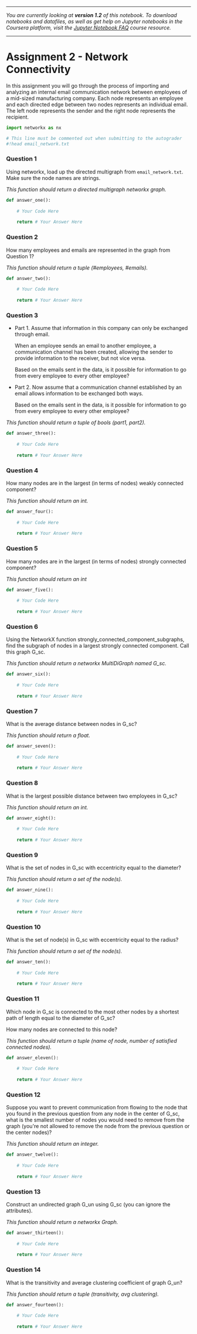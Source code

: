 
---

_You are currently looking at **version 1.2** of this notebook. To download notebooks and datafiles, as well as get help on Jupyter notebooks in the Coursera platform, visit the [Jupyter Notebook FAQ](https://www.coursera.org/learn/python-social-network-analysis/resources/yPcBs) course resource._

---

# Assignment 2 - Network Connectivity

In this assignment you will go through the process of importing and analyzing an internal email communication network between employees of a mid-sized manufacturing company. 
Each node represents an employee and each directed edge between two nodes represents an individual email. The left node represents the sender and the right node represents the recipient.


```python
import networkx as nx

# This line must be commented out when submitting to the autograder
#!head email_network.txt
```

### Question 1

Using networkx, load up the directed multigraph from `email_network.txt`. Make sure the node names are strings.

*This function should return a directed multigraph networkx graph.*


```python
def answer_one():
    
    # Your Code Here
    
    return # Your Answer Here
```

### Question 2

How many employees and emails are represented in the graph from Question 1?

*This function should return a tuple (#employees, #emails).*


```python
def answer_two():
        
    # Your Code Here
    
    return # Your Answer Here
```

### Question 3

* Part 1. Assume that information in this company can only be exchanged through email.

    When an employee sends an email to another employee, a communication channel has been created, allowing the sender to provide information to the receiver, but not vice versa. 

    Based on the emails sent in the data, is it possible for information to go from every employee to every other employee?


* Part 2. Now assume that a communication channel established by an email allows information to be exchanged both ways. 

    Based on the emails sent in the data, is it possible for information to go from every employee to every other employee?


*This function should return a tuple of bools (part1, part2).*


```python
def answer_three():
        
    # Your Code Here
    
    return # Your Answer Here
```

### Question 4

How many nodes are in the largest (in terms of nodes) weakly connected component?

*This function should return an int.*


```python
def answer_four():
        
    # Your Code Here
    
    return # Your Answer Here
```

### Question 5

How many nodes are in the largest (in terms of nodes) strongly connected component?

*This function should return an int*


```python
def answer_five():
        
    # Your Code Here
    
    return # Your Answer Here
```

### Question 6

Using the NetworkX function strongly_connected_component_subgraphs, find the subgraph of nodes in a largest strongly connected component. 
Call this graph G_sc.

*This function should return a networkx MultiDiGraph named G_sc.*


```python
def answer_six():
        
    # Your Code Here
    
    return # Your Answer Here
```

### Question 7

What is the average distance between nodes in G_sc?

*This function should return a float.*


```python
def answer_seven():
        
    # Your Code Here
    
    return # Your Answer Here
```

### Question 8

What is the largest possible distance between two employees in G_sc?

*This function should return an int.*


```python
def answer_eight():
        
    # Your Code Here
    
    return # Your Answer Here
```

### Question 9

What is the set of nodes in G_sc with eccentricity equal to the diameter?

*This function should return a set of the node(s).*


```python
def answer_nine():
       
    # Your Code Here
    
    return # Your Answer Here
```

### Question 10

What is the set of node(s) in G_sc with eccentricity equal to the radius?

*This function should return a set of the node(s).*


```python
def answer_ten():
        
    # Your Code Here
    
    return # Your Answer Here
```

### Question 11

Which node in G_sc is connected to the most other nodes by a shortest path of length equal to the diameter of G_sc?

How many nodes are connected to this node?


*This function should return a tuple (name of node, number of satisfied connected nodes).*


```python
def answer_eleven():
        
    # Your Code Here
    
    return # Your Answer Here
```

### Question 12

Suppose you want to prevent communication from flowing to the node that you found in the previous question from any node in the center of G_sc, what is the smallest number of nodes you would need to remove from the graph (you're not allowed to remove the node from the previous question or the center nodes)? 

*This function should return an integer.*


```python
def answer_twelve():
        
    # Your Code Here
    
    return # Your Answer Here
```

### Question 13

Construct an undirected graph G_un using G_sc (you can ignore the attributes).

*This function should return a networkx Graph.*


```python
def answer_thirteen():
        
    # Your Code Here
    
    return # Your Answer Here
```

### Question 14

What is the transitivity and average clustering coefficient of graph G_un?

*This function should return a tuple (transitivity, avg clustering).*


```python
def answer_fourteen():
        
    # Your Code Here
    
    return # Your Answer Here
```
